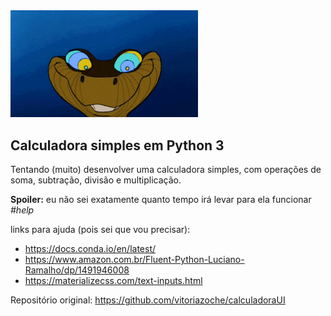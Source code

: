 <img src="img/giphy.gif" alt="drawing" width="300"/>

## Calculadora simples em Python 3

<quote> Tentando (muito) desenvolver uma calculadora simples, com operações de soma, subtração, divisão e multiplicação. </quote>

<b>Spoiler:</b> eu não sei exatamente quanto tempo irá levar para ela funcionar <i>#help</i>


links para ajuda (pois sei que vou precisar):
* https://docs.conda.io/en/latest/
* https://www.amazon.com.br/Fluent-Python-Luciano-Ramalho/dp/1491946008
* https://materializecss.com/text-inputs.html

Repositório original: https://github.com/vitoriazoche/calculadoraUI

